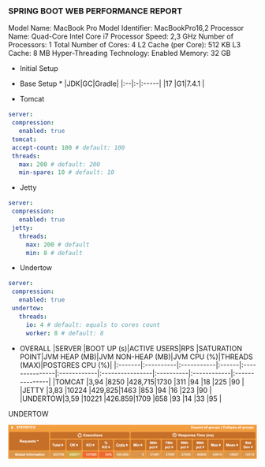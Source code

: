 ### SPRING BOOT WEB PERFORMANCE REPORT

Model Name:	MacBook Pro
Model Identifier: MacBookPro16,2
Processor Name:	Quad-Core Intel Core i7
Processor Speed: 2,3 GHz
Number of Processors: 1
Total Number of Cores: 4
L2 Cache (per Core): 512 KB
L3 Cache: 8 MB
Hyper-Threading Technology:	Enabled
Memory:	32 GB

* Initial Setup

* Base Setup *
|JDK|GC|Gradle|
|:--|:-|:-----|
|17 |G1|7.4.1 |

* Tomcat

``` yaml
server:
 compression:
   enabled: true
 tomcat:
 accept-count: 100 # default: 100
 threads:
   max: 200 # default: 200
   min-spare: 10 # default: 10

```

* Jetty

``` yaml
server:
 compression:
   enabled: true
 jetty:
   threads:
     max: 200 # default
     min: 8 # default

```

* Undertow

``` yaml
server:
 compression:
   enabled: true
 undertow:
   threads:
     io: 4 # default: equals to cores count
     worker: 8 # default: 8

```

* OVERALL
|SERVER  |BOOT UP (s)|ACTIVE USERS|RPS    |SATURATION POINT|JVM HEAP (MB)|JVM NON-HEAP (MB)|JVM CPU (%)|THREADS (MAX)|POSTGRES CPU (%)|
|:-------|:----------|:-----------|:------|:---------------|:------------|:----------------|:----------|:------------|:---------------|
|TOMCAT  |3,94       |8250        |428,715|1730            |311          |94               |18         |225          |90              |
|JETTY   |3,83       |10224       |429,825|1463            |853          |94               |16         |223          |90              |
|UNDERTOW|3,59       |10221       |426.859|1709            |658          |93               |14         |33           |95              |

UNDERTOW

 ![](./static/undertow.png)